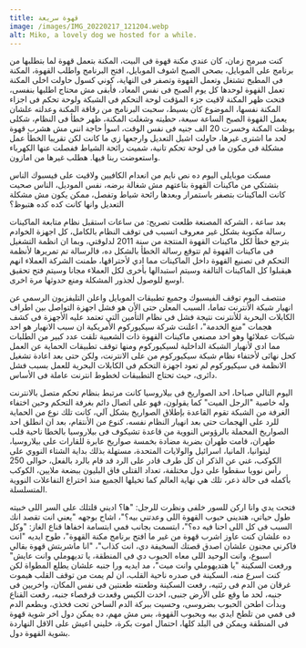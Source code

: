 ```yaml
---
title: قهوة سريعة
image: /images/IMG_20220217_121204.webp
alt: Miko, a lovely dog we hosted for a while.
---
```


كنت مبرمج زمان، كان عندي مكنة قهوة فى البيت، المكنة بتعمل قهوة لما بتطلبها من برنامج على الموبايل، بصحى الصبح اشوف الموبايل، افتح البرنامج واطلب القهوة، المكنة فى المطبخ تشتغل وتعمل القهوة وتصفر فى النهاية، كوني كسول حاولت اخلى المكنة تعمل القهوة لوحدها كل يوم الصبح فى نفس المعاد، فأبقى مش محتاج اطلبها بنفسى، فتحت ظهر المكنة لاقيت جزء المؤقت لوحة التحكم فى الشبكة ولوحة تحكم فى اجزاء المكنة نفسها، الموضوع كان بسيط، سحبت البرنامج من رقاقة المكنة وعدلته علشان يعمل القهوة الصبح الساعة سبعة، حطيته وشغلت المكنة، ظهر خطأ فى النظام، شكلى بوظت المكنة وخسرت 20 الف جنيه فى نفس الوقت، اسوأ حاجة انني مش هشرب قهوة لحد ما اشترى غيرها، حاولت اشيل التعديل وارجعها زي ما كانت لكن تقريبا الخطأ عمل مشكلة فى مكون ما فى لوحة تحكم تانية، شميت رائحة الشياط ففصلت عنها الكهرباء واستعوضت ربنا فيها. هطلب غيرها من امازون.

مسكت موبايلى اليوم ده نص نايم من انعدام الكافيين ولاقيت على فيسبوك الناس بتشتكي من ماكينات القهوة بتاعتهم مش شغالة برضه، نفس الموديل، الناس صحيت كانت الماكينات بتصفر باستمرار وبعدها رائحة شياط وتفصل، ممكن يكون مش مشكلة التعديل وانها كانت كده كده هتبوظ؟

بعد ساعة ، الشركة المصنعة طلعت تصريح: من ساعات استقبل نظام متابعة الماكينات رسالة مكتوبة بشكل غير معروف اتسبب فى توقف النظام بالكامل، كل اجهزة الخوادم بترجع خطأ لكل ماكينات القهوة المنتجة من سنة 2011 لدلوقتي، وبما ان انظمة التشغيل فى ماكينات القهوة لم تتوقع رسالة الخطأ بالشكل ده، فالرسالة تم تمريرها لأنظمة التحكم فى تصنيع القهوة داخل الماكينات مما ادي لأحتراقها، طمنت الشركة العملاء انهم هيقبلوا كل الماكينات التالفة وسيتم استبدالها بأخرى لكل العملاء مجانا وسيتم فتح تحقيق اوسع للوصول لجذور المشكلة ومنع حدوثها مرة اخرى.

منتصف اليوم توقف الفيسبوك وجميع تطبيقات الموبايل واعلن التليفزيون الرسمي عن انهيار شبكة الأنترنت تماما، السبب المعلن حتى الأن هو فشل اجهزة التواصل بين اطراف الكابلات البحرية للأنترنت نتيجة فشل فى نظام التأمين التي تعتمد عليه الأجهزة فى كشف هجمات "منع الخدمة"، اعلنت شركة سيكيوركوم الأمريكية ان سبب الانهيار هو احد شبكات عملائها وهو احد مصنعي ماكينات القهوة ذات الشعبية تلقت عدد كبير من الطلبات مما ادى لأنهيار الشبكة الداخلية لسيكيوركوم ومنها توقف تطبيقات الحماية عن العمل كحل نهائى لأختفاء نظام شبكة سيكيوركوم من على الانترنت، ولكن حتى بعد اعادة تشغيل الانظمة فى سيكيوركوم لم تعود اجهزة التحكم فى الكابلات البحرية للعمل بسبب فشل دائرى، حيث تحتاج التطبيقات لخطوط انترنت عاملة فى الأساس.

اليوم التالي صباحا، احد الصواريخ فى بيلاروسيا كانت مرتبط بنظام تحكم متصل بالانترنت وله خاصية "الرجل الميت" كما يقولون، فهو على اتصال دائم بغرفة التحكم وحين اختفاء الغرفة من الشبكة تقوم القاعدة بإطلاق الصواريخ بشكل آلي، كانت تلك نوع من الحماية للرد على الهجمات حتى بعد انهيار النظام نفسه، كنوع من الأنتقام، بعد ان انطلق احد الصواريخ المحملة بالرؤوس النووية من قاعدة تشيكوف فى بيلاروسيا بالخطا ناحية قلب طهران، قامت طهران بضربة مضادة بخمسة صواريخ عابرة للقارات على بيلاروسيا، ليتوانيا، المانيا، اسرائيل والولايات المتحدة، مستهلة بذلك بداية الشتاء النووي على الكوكب، غني عن الذكر ان كل طرف قادر على الرد قد قام بالرد بالفعل، حوالى 250 رأس نوويا سقطوا على دول مختلفة، تعداد القتلى فاق البليون ببضعة ملايين، الكوكب بأكمله فى حالة ذعر، تلك هي نهاية العالم كما تخيلها الجميع منذ اختراع التفاعلات النووية المتسلسلة.

فتحت يدي وانا اركن للسور خلفى ونظرت للرجل: "ها؟ اديني قلتلك على السر اللى خبيته طول حياتي، هتديني حبوب القهوة اللى وعدتني بيه؟"، اشاح بوجهه "يعني انت تقصد انك السبب فى كل اللى احنا فيه ده؟"، ابتسمت بجانب فمي ابتسامة اخفاها قناع الغاز: "وكل ده علشان كنت عاوز اشرب قهوة من غير ما افتح برنامج مكنة القهوة"، طوح ايديه "انت فاكرني مجنون علشان اصدق قصتك السخيفة دي، انت كذاب"، "انا ماشربتش قهوة بقالي اسبوع، وانت الوحيد اللى معاه الحبوب دي فى المنطقة، يا تديهوملي وانت عايش" ورفعت السكينة "يا هتديهوملي وانت ميت"، مد ايديه ورا جنبه علشان يطلع المطواة لكن كنت اسرع منه، السكينة فى صدره ناحية القلب، ان لم يمت من توقف القلب هيموت غرقان من الدم فى رئتيه، رفعت السكينة وطعنته طعنتين فى نفس المكان، واخريين فى جنبه، لحد ما وقع على الأرض جنبى، اخدت الكيس وقعدت قرفصاء جنبه، رفعت القناع وبدأت اطحن الحبوب بضروسى، وحسيت ببركة الدم الساخن تحت فخذي، وبطعم الدم فى فمي من تلطخ ايدي بيه وبحبوب القهوة، بس مش مهم، ده يمكن دول اخر شوية قهوة فى المنطقة ويمكن فى البلد كلها، احتمال اموت بكرة، خليني اعيش على الاقل النهاردة بشوية القهوة دول.

